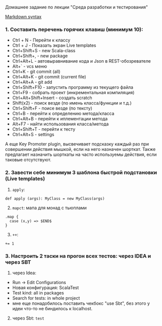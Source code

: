 Домашнее задание по лекции "Среда разработки и тестирования"

[Markdown syntax](https://github.com/adam-p/markdown-here/wiki/Markdown-Cheatsheet)

### 1. Составить перечень горячих клавиш (минимум 10):

* Ctrl + N - Перейти к классу
* Ctrl + J - Показать экран Live templates
* Ctrl+Shift+S - new Scala-class
* Ctrl+Shift+, - new package
* Ctrl+Alt+L - автовыравнивание кода и Json в REST-обозревателе
* Alt+` - vcs меню
* Ctrl+K - git commit (all)
* Ctrl+Alt+K - git commit (current file)
* Ctrl+Alt+A - git add
* Ctrl+Shift+F10 - запустить программу из текущего файла
* Ctrl+F9 - собрать проект (инкрементальная компиляция)
* Сtrl+Alt+Shift+Insert - создать scratch
* Shift(x2) - поиск везде (по имень класса/функции и т.д.)
* Ctrl+Shift+F - поисе везде (по тексту)
* Ctrl+B - перейти к определению метода/класса
* Ctrl+Alt+B - перейти к иплементации метода
* Alt+F7 - найти использования класса/метода
* Ctrl+Shift+T - перейти к тесту
* Ctrl+Alt+S - settings

А еще Key Promoter plugin, высвечивает подсказку каждый раз при совершении действия мышкой, если на него назначен шорткат. 
Также предлагает назначить шорткаты на часто используемы действия, если таковые отсутствуют.


### 2. Завести себе минимум 3 шаблона быстрой подстановки (Live templates)

1. `apply`:

```
def apply (args): MyClass = new MyClass(args)
```

2. `mapct`:  мапа для монад с тьюплами
```
.map {
  case (x,y) => $END$
}
```
3. `++`:
```
+= 1
```

### 3. Настроить 2 таски на прогон всех тестов: через IDEA и через SBT
1) через Idea:
 * Run -> Edit Configurations
 * Новая конфигурация: ScalaTest
 * Test kind: all in packages
 * Search for tests: in whole project
 * мне еще понадобилось поставить чекбокс "use Sbt", без этого у идеи что-то не биндилось к localhost.
 
2) через Sbt:
`test`